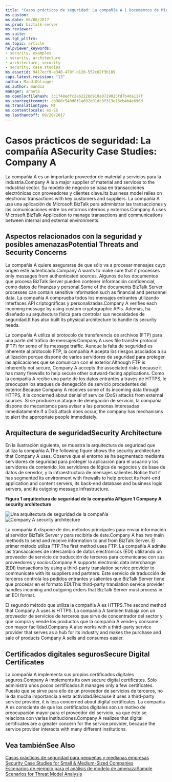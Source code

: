 ```yaml
---
title: "Casos prácticos de seguridad: La compañía A | Documentos de Microsoft"
ms.custom: 
ms.date: 06/08/2017
ms.prod: biztalk-server
ms.reviewer: 
ms.suite: 
ms.tgt_pltfrm: 
ms.topic: article
helpviewer_keywords:
- security, examples
- security, architecture
- architecture, security
- security, case studies
ms.assetid: 9417ecf9-e340-479f-b120-552c62f3b189
caps.latest.revision: "13"
author: MandiOhlinger
ms.author: mandia
manager: anneta
ms.openlocfilehash: 3c1f48edfc2ab2228d910a0729025fd7b4da117f
ms.sourcegitcommit: cb908c540d8f1a692d01dc8f313e16cb4b4e696d
ms.translationtype: MT
ms.contentlocale: es-ES
ms.lasthandoff: 09/20/2017
---
```

# <a name="security-case-studies-company-a"></a><span data-ttu-id="97d0c-102">Casos prácticos de seguridad: La compañía A</span><span class="sxs-lookup"><span data-stu-id="97d0c-102">Security Case Studies: Company A</span></span>
<span data-ttu-id="97d0c-103">La compañía A es un importante proveedor de material y servicios para la industria.</span><span class="sxs-lookup"><span data-stu-id="97d0c-103">Company A is a major supplier of material and services to the industrial sector.</span></span> <span data-ttu-id="97d0c-104">Su modelo de negocio se basa en transacciones electrónicas con proveedores y clientes clave.</span><span class="sxs-lookup"><span data-stu-id="97d0c-104">Its business model relies on electronic transactions with key customers and suppliers.</span></span> <span data-ttu-id="97d0c-105">La compañía A usa una aplicación de Microsoft BizTalk para administrar las transacciones y las comunicaciones entre los entornos internos y externos.</span><span class="sxs-lookup"><span data-stu-id="97d0c-105">Company A uses Microsoft BizTalk Application to manage transactions and communications between internal and external environments.</span></span>  
  
## <a name="potential-threats-and-security-concerns"></a><span data-ttu-id="97d0c-106">Aspectos relacionados con la seguridad y posibles amenazas</span><span class="sxs-lookup"><span data-stu-id="97d0c-106">Potential Threats and Security Concerns</span></span>  
 <span data-ttu-id="97d0c-107">La compañía A quiere asegurarse de que sólo va a procesar mensajes cuyo origen esté autenticado.</span><span class="sxs-lookup"><span data-stu-id="97d0c-107">Company A wants to make sure that it processes only messages from authenticated sources.</span></span> <span data-ttu-id="97d0c-108">Algunos de los documentos que procesa BizTalk Server pueden contener información confidencial, como datos de finanzas y personal.</span><span class="sxs-lookup"><span data-stu-id="97d0c-108">Some of the documents BizTalk Server processes can contain sensitive information such as financial and personnel data.</span></span> <span data-ttu-id="97d0c-109">La compañía A comprueba todos los mensajes entrantes utilizando interfaces API criptográficas y personalizadas.</span><span class="sxs-lookup"><span data-stu-id="97d0c-109">Company A verifies each incoming message by using custom cryptographic APIs.</span></span> <span data-ttu-id="97d0c-110">Además, ha diseñado su arquitectura física para controlar sus necesidades de seguridad.</span><span class="sxs-lookup"><span data-stu-id="97d0c-110">It has also built its physical architecture to handle its security needs.</span></span>  
  
 <span data-ttu-id="97d0c-111">La compañía A utiliza el protocolo de transferencia de archivos (FTP) para una parte del tráfico de mensajes.</span><span class="sxs-lookup"><span data-stu-id="97d0c-111">Company A uses file transfer protocol (FTP) for some of its message traffic.</span></span> <span data-ttu-id="97d0c-112">Aunque la falta de seguridad es inherente al protocolo FTP, la compañía A acepta los riesgos asociados a su utilización porque dispone de varios servidores de seguridad para proteger las aplicaciones que se comunican con el exterior.</span><span class="sxs-lookup"><span data-stu-id="97d0c-112">Although FTP is inherently not secure, Company A accepts the associated risks because it has many firewalls to help secure other outward-facing applications.</span></span> <span data-ttu-id="97d0c-113">Como la compañía A recibe una parte de los datos entrantes a través de HTTPS, le preocupan los ataques de denegación de servicio procedentes del exterior.</span><span class="sxs-lookup"><span data-stu-id="97d0c-113">Because Company A receives some of its incoming data through HTTPS, it is concerned about denial of service (DoS) attacks from external sources.</span></span> <span data-ttu-id="97d0c-114">Si se produce un ataque de denegación de servicio, la compañía dispone de mecanismos para avisar a las personas interesadas inmediatamente.</span><span class="sxs-lookup"><span data-stu-id="97d0c-114">If a DoS attack does occur, the company has mechanisms to alert the appropriate people immediately.</span></span>  
  
## <a name="security-architecture"></a><span data-ttu-id="97d0c-115">Arquitectura de seguridad</span><span class="sxs-lookup"><span data-stu-id="97d0c-115">Security Architecture</span></span>  
 <span data-ttu-id="97d0c-116">En la ilustración siguiente, se muestra la arquitectura de seguridad que utiliza la compañía A.</span><span class="sxs-lookup"><span data-stu-id="97d0c-116">The following figure shows the security architecture that Company A uses.</span></span> <span data-ttu-id="97d0c-117">Observe que el entorno se ha segmentado mediante servidores de seguridad para proteger la aplicación para el usuario y los servidores de contenido, los servidores de lógica de negocios y de base de datos de servidor, y la infraestructura de mensajes salientes.</span><span class="sxs-lookup"><span data-stu-id="97d0c-117">Notice that it has segmented its environment with firewalls to help protect its front-end application and content servers, its back-end database and business logic servers, and its outgoing message infrastructure.</span></span>  
  
 <span data-ttu-id="97d0c-118">**Figura 1 arquitectura de seguridad de la compañía A**</span><span class="sxs-lookup"><span data-stu-id="97d0c-118">**Figure 1 Company A security architecture**</span></span>  
  
 <span data-ttu-id="97d0c-119">![Una arquitectura de seguridad de la compañía](../core/media/airproductsbiztalkinfrastructure.gif "AirProductsBizTalkInfrastructure")</span><span class="sxs-lookup"><span data-stu-id="97d0c-119">![Company A security architecture](../core/media/airproductsbiztalkinfrastructure.gif "AirProductsBizTalkInfrastructure")</span></span>  
  
 <span data-ttu-id="97d0c-120">La compañía A dispone de dos métodos principales para enviar información al servidor BizTalk Server y para recibirla de éste.</span><span class="sxs-lookup"><span data-stu-id="97d0c-120">Company A has two main methods to send and receive information to and from BizTalk Server.</span></span> <span data-ttu-id="97d0c-121">El primer método utiliza FTP.</span><span class="sxs-lookup"><span data-stu-id="97d0c-121">The first method uses FTP.</span></span> <span data-ttu-id="97d0c-122">La compañía A admite las transacciones de intercambio de datos electrónicos (EDI) utilizando un proveedor de servicio de traducción de terceros para comunicarse con sus proveedores y socios.</span><span class="sxs-lookup"><span data-stu-id="97d0c-122">Company A supports electronic data interchange (EDI) transactions by using a third-party translation service provider to communicate with its suppliers and partners.</span></span> <span data-ttu-id="97d0c-123">Este servicio de traducción de terceros controla los pedidos entrantes y salientes que BizTalk Server tiene que procesar en el formato EDI.</span><span class="sxs-lookup"><span data-stu-id="97d0c-123">This third-party translation service provider handles incoming and outgoing orders that BizTalk Server must process in an EDI format.</span></span>  
  
 <span data-ttu-id="97d0c-124">El segundo método que utiliza la compañía A es HTTPS.</span><span class="sxs-lookup"><span data-stu-id="97d0c-124">The second method that Company A uses is HTTPS.</span></span> <span data-ttu-id="97d0c-125">La compañía A también trabaja con un proveedor de servicios de terceros que sirve de concentrador del sector y que compra y vende los productos que la compañía A vende y consume con mayor facilidad.</span><span class="sxs-lookup"><span data-stu-id="97d0c-125">Company A also works with a third-party service provider that serves as a hub for its industry and makes the purchase and sale of products Company A sells and consumes easier.</span></span>  
  
## <a name="secure-digital-certificates"></a><span data-ttu-id="97d0c-126">Certificados digitales seguros</span><span class="sxs-lookup"><span data-stu-id="97d0c-126">Secure Digital Certificates</span></span>  
 <span data-ttu-id="97d0c-127">La compañía A implementa sus propios certificados digitales seguros.</span><span class="sxs-lookup"><span data-stu-id="97d0c-127">Company A implements its own secure digital certificates.</span></span> <span data-ttu-id="97d0c-128">Sólo administra unos pocos certificados.</span><span class="sxs-lookup"><span data-stu-id="97d0c-128">It manages only a few certificates.</span></span> <span data-ttu-id="97d0c-129">Puesto que se sirve para ello de un proveedor de servicios de terceros, no le da mucha importancia a esta actividad.</span><span class="sxs-lookup"><span data-stu-id="97d0c-129">Because it uses a third-party service provider, it is less concerned about digital certificates.</span></span> <span data-ttu-id="97d0c-130">La compañía A es consciente de que los certificados digitales son un motivo de preocupación mayor para el proveedor del servicio, ya que éste se relaciona con varias instituciones.</span><span class="sxs-lookup"><span data-stu-id="97d0c-130">Company A realizes that digital certificates are a greater concern for the service provider, because the service provider interacts with many different institutions.</span></span>  
  
## <a name="see-also"></a><span data-ttu-id="97d0c-131">Vea también</span><span class="sxs-lookup"><span data-stu-id="97d0c-131">See Also</span></span>  
 <span data-ttu-id="97d0c-132">[Casos prácticos de seguridad para pequeñas y medianas empresas](../core/security-case-studies-for-small-to-medium-sized-companies.md)  </span><span class="sxs-lookup"><span data-stu-id="97d0c-132">[Security Case Studies for Small & Medium-Sized Companies](../core/security-case-studies-for-small-to-medium-sized-companies.md)  </span></span>  
 [<span data-ttu-id="97d0c-133">Escenarios de ejemplo para el análisis de modelo de amenaza</span><span class="sxs-lookup"><span data-stu-id="97d0c-133">Sample Scenarios for Threat Model Analysis</span></span>](../core/sample-scenarios-for-threat-model-analysis.md)